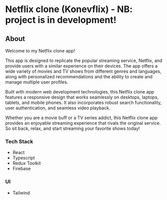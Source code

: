 # Netflix clone (Konevflix) - NB: project is in development!

## About

Welcome to my Netflix clone app!

This app is designed to replicate the popular streaming service, Netflix, and provide users with a similar experience on their devices. The app offers a wide variety of movies and TV shows from different genres and languages, along with personalized recommendations and the ability to create and manage multiple user profiles.

Built with modern web development technologies, this Netflix clone app features a responsive design that works seamlessly on desktops, laptops, tablets, and mobile phones. It also incorporates robust search functionality, user authentication, and seamless video playback.

Whether you are a movie buff or a TV series addict, this Netflix clone app provides an enjoyable streaming experience that rivals the original service. So sit back, relax, and start streaming your favorite shows today!

### Tech Stack

-   React
-   Typescript
-   Redux Toolkit
-   Firebase

### UI

-   Tailwind
